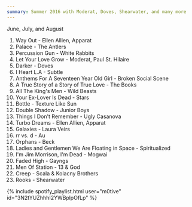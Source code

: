 ```yaml
---
summary: Summer 2016 with Moderat, Doves, Shearwater, and many more
---
```


June, July, and August

   1. Way Out - Ellen Allien, Apparat
   2. Palace - The Antlers
   3. Percussion Gun - White Rabbits
   4. Let Your Love Grow - Moderat, Paul St. Hilaire
   5. Darker - Doves
   6. I Heart L.A - Subtle
   7. Anthems For A Seventeen Year Old Girl - Broken Social Scene
   8. A True Story of a Story of True Love - The Books
   9. All The King's Men - Wild Beasts
  10. Your Ex-Lover Is Dead - Stars
  11. Bottle - Texture Like Sun
  12. Double Shadow - Junior Boys
  13. Things I Don't Remember - Ugly Casanova
  14. Turbo Dreams - Ellen Allien, Apparat
  15. Galaxies - Laura Veirs
  16. rr vs. d - Au
  17. Orphans - Beck
  18. Ladies and Gentlemen We Are Floating in Space - Spiritualized
  19. I'm Jim Morrison, I'm Dead - Mogwai
  20. Faded High - Gayngs
  21. Men Of Station - 13 & God
  22. Creep - Scala & Kolacny Brothers
  23. Rooks - Shearwater

{% include spotify_playlist.html user="m0tive" id="3N2tYUZhhhI2YWBplpOfLp" %}
